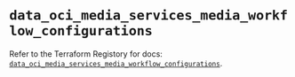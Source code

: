 # `data_oci_media_services_media_workflow_configurations`

Refer to the Terraform Registory for docs: [`data_oci_media_services_media_workflow_configurations`](https://registry.terraform.io/providers/oracle/oci/6.18.0/docs/data-sources/media_services_media_workflow_configurations).
